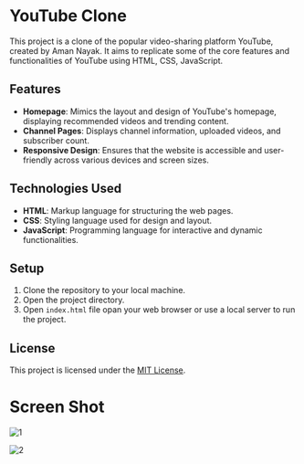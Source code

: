 # YouTube Clone

This project is a clone of the popular video-sharing platform YouTube, created by Aman Nayak. It aims to replicate some of the core features and functionalities of YouTube using HTML, CSS, JavaScript.

## Features

- **Homepage**: Mimics the layout and design of YouTube's homepage, displaying recommended videos and trending content.
- **Channel Pages**: Displays channel information, uploaded videos, and subscriber count.
- **Responsive Design**: Ensures that the website is accessible and user-friendly across various devices and screen sizes.

## Technologies Used

- **HTML**: Markup language for structuring the web pages.
- **CSS**: Styling language used for design and layout.
- **JavaScript**: Programming language for interactive and dynamic functionalities.

## Setup

1. Clone the repository to your local machine.
2. Open the project directory.
3. Open `index.html` file  opan your web browser or use a local server to run the project.

## License
This project is licensed under the [MIT License](LICENSE).

# Screen Shot  
![1](https://github.com/amanayak/youtube-clone/assets/155058144/f5fe7d33-2659-482f-8408-1127fa2e0fdb)


![2](https://github.com/amanayak/youtube-clone/assets/155058144/77d6a065-1d07-4e40-a130-4a06c2519ba2)
